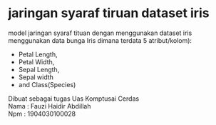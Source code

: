 # jaringan syaraf tiruan dataset iris
model jaringan syaraf tituan dengan menggunakan dataset iris menggunakan data bunga Iris dimana terdata 5 atribut/kolom):   
    
* Petal Length, 
* Petal Width, 
* Sepal Length, 
* Sepal width 
* and Class(Species)
    
    
Dibuat sebagai tugas Uas Komptusai Cerdas       
Nama : Fauzi Haidir Abdillah        
Npm  : 1904030100028
